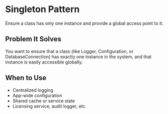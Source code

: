 # Singleton Pattern

Ensure a class has only one instance and provide a global access point to it.

## Problem It Solves

You want to ensure that a class (like Logger, Configuration, or DatabaseConnection) has exactly one instance in the system, and that instance is easily accessible globally.

## When to Use

- Centralized logging  
- App-wide configuration  
- Shared cache or service state  
- Licensing service, audit logger, etc.
